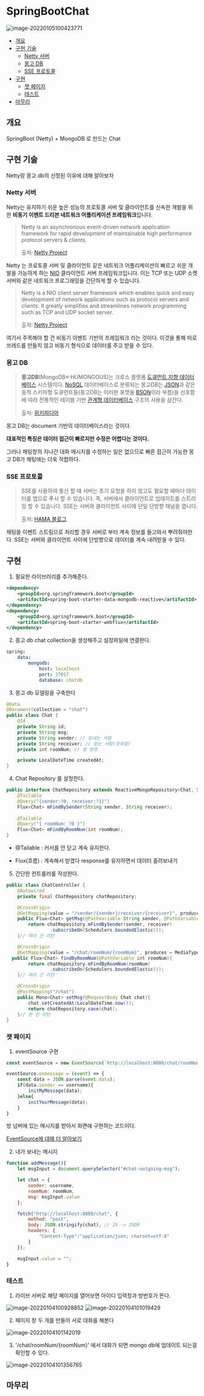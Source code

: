 # SpringBootChat

![image-20220105100423771](https://user-images.githubusercontent.com/51068026/148144960-7619acb3-e7dc-4794-b582-8186229a3e0f.png)

 * [개요](#개요)
 * [구현 기술](#구현-기술)
   + [Netty 서버](#Netty-서버)
   + [몽고 DB](#몽고-DB)
   + [SSE 프로토콜](#SSE-프로토콜)
 * [구현](#구현)
   + [챗 페이지](#챗-페이지)
   + [테스트](#테스트)
 * [마무리](#마무리)

## 개요

SpringBoot (Netty) + MongoDB 로 만드는 Chat

## 구현 기술

Netty랑 몽고 db의 선정된 이유에 대해 알아보자

### Netty 서버 

Netty는 유지하기 쉬운 높은 성능의 프로토콜 서버 및 클라이언트를 신속한 개발을 위한 **비동기 이벤트 드리븐 네트워크 어플리케이션 프레임워크**입니다.

> Netty is an asynchronous event-driven network application framework for rapid development of maintainable high performance protocol servers & clients.
>
> 출처: [Netty Project](http://netty.io/)

Netty 는 프로토콜 서버 및 클라이언트 같은 네트워크 어플리케이션의 빠르고 쉬운 개발을 가능하게 하는 [NIO](http://en.wikipedia.org/wiki/Non-blocking_I/O_(Java)) 클라이언트 서버 프레임워크입니다. 이는 TCP 또는 UDP 소켓 서버와 같은 네트워크 프로그래밍을 간단하게 할 수 있습니다.

> Netty is a NIO client server framework which enables quick and easy development of network applications such as protocol servers and clients. It greatly simplifies and streamlines network programming such as TCP and UDP socket server.
>
> 출처: [Netty Project](http://netty.io/)

 여기서 주목해야 할 건 비동기 이벤트 기반의 프레임워크 라는 것이다. 이것을 통해 따로 쓰레드를 만들지 않고 비동기 형식으로 데이터를 주고 받을 수 있다. 

### 몽고 DB

>  **몽고DB**(MongoDB←HUMONGOUS)는 크로스 플랫폼 [도큐먼트 지향 데이터베이스](https://ko.wikipedia.org/w/index.php?title=도큐먼트_지향_데이터베이스&action=edit&redlink=1) 시스템이다. [NoSQL](https://ko.wikipedia.org/wiki/NoSQL) 데이터베이스로 분류되는 몽고DB는 [JSON](https://ko.wikipedia.org/wiki/JSON)과 같은 동적 스키마형 도큐먼트들(몽고DB는 이러한 포맷을 [BSON](https://ko.wikipedia.org/w/index.php?title=BSON&action=edit&redlink=1)이라 부름)을 선호함에 따라 전통적인 테이블 기반 [관계형 데이터베이스](https://ko.wikipedia.org/wiki/관계형_데이터베이스) 구조의 사용을 삼간다.
>
>  출처:  [위키피디아](https://ko.wikipedia.org/wiki/%EB%AA%BD%EA%B3%A0DB)

몽고 DB는 document 기반의 데이터베이스라는 것이다. 

**대표적인 특징은 데이터 접근이 빠르지만 수정은 어렵다는 것이다.**

그러나 채팅창의 지나간 대화 메시지를 수정하는 일은 없으므로 빠른 접근이 가능한 몽고 DB가 채팅에는 더욱 적합하다. 

### SSE 프로토콜

> SSE를 사용하여 통신 할 때 서버는 초기 요청을 하지 않고도 필요할 때마다 데이터를 앱으로 푸시 할 수 있습니다. 즉, 서버에서 클라이언트로 업데이트를 스트리밍 할 수 있습니다. SSE는 서버와 클라이언트 사이에 단일 단방향 채널을 엽니다.
>
> 출처:  [HAMA 블로그](https://hamait.tistory.com/792)

 채팅을 이벤트 스트림으로 처리할 경우 서버로 부터 계속 정보를 들고와서 뿌려줘야한다. SSE는 서버와 클라이언트 사이에 단방향으로 데이터를 계속 내려받을 수 있다.

## 구현

1. 필요한 라이브러리를 추가해준다.

```xml
<dependency>
    <groupId>org.springframework.boot</groupId>
    <artifactId>spring-boot-starter-data-mongodb-reactive</artifactId>
</dependency>
<dependency>
    <groupId>org.springframework.boot</groupId>
    <artifactId>spring-boot-starter-webflux</artifactId>
</dependency>
```

2. 몽고 db chat collection을 생성해주고 설정파일에 연결한다.

```yaml
spring:
    data:
        mongodb:
            host: localhost
            port: 27017
            database: chatdb
```

3. 몽고 db 모델링을 구축한다

```java
@Data
@Document(collection = "chat")
public class Chat {
    @Id
    private String id;
    private String msg;
    private String sender; // 보내는 사람
    private String receiver; // 받는 사람(귓속말)
    private int roomNum; // 방 번호

    private LocalDateTime createdAt;
}
```

4. Chat Repository 를 설정한다.

```java
public interface ChatRepository extends ReactiveMongoRepository<Chat, String> {
    @Tailable
    @Query("{sender:?0, receiver:?1}")
    Flux<Chat> mFindBySender(String sender, String receiver);
    
    @Tailable
    @Query("{ roomNum: ?0 }")
    Flux<Chat> mFindByRoomNum(int roomNum);
}
```

- @Tailable : 커서를 안 닫고 계속 유지한다.

- Flux(흐름) : 계속해서 받겠다 response를 유지하면서 데이터 흘려보내기

5. 간단한 컨트롤러를 작성한다.

```java
public class ChatController {
    @Autowired
    private final ChatRepository chatRepository;

    @CrossOrigin
    @GetMapping(value = "/sender/{sender}/receiver/{receiver}", produces = MediaType.TEXT_EVENT_STREAM_VALUE)
    public Flux<Chat> getMsg(@PathVariable String sender, @PathVariable String receiver){
        return chatRepository.mFindBySender(sender, receiver)
                .subscribeOn(Schedulers.boundedElastic());
    }// 여러 건 리턴

    @CrossOrigin
    @GetMapping(value = "/chat/roomNum/{roomNum}", produces = MediaType.TEXT_EVENT_STREAM_VALUE)
  public Flux<Chat> findByRoomNum(@PathVariable int roomNum){
        return chatRepository.mFindByRoomNum(roomNum)
                .subscribeOn(Schedulers.boundedElastic());
    }// 여러 건 리턴

    @CrossOrigin
    @PostMapping("/chat")
    public Mono<Chat> setMsg(@RequestBody Chat chat){
        chat.setCreatedAt(LocalDateTime.now());
        return chatRepository.save(chat);
    }// 한 건 리턴
}
```

### 챗 페이지

1. eventSource 구현

```javascript
const eventSource = new EventSource(`http://localhost:8080/chat/roomNum/${roomNum}`);

eventSource.onmessage = (event) => {
    const data = JSON.parse(event.data);
    if(data.sender == username){
        initMyMessage(data);
    }else{
        initYourMessage(data);
    }
}
```

방 넘버에 있는 메시지를 받아서 화면에 구현하는 코드이다.

[EventSource에 대해 더 알아보기](https://developer.mozilla.org/ko/docs/Web/API/EventSource)

2. 내가 보내는 메시지

```javascript
function addMessage(){
    let msgInput = document.querySelector("#chat-outgoing-msg");

    let chat = {
        sender: username,
        roomNum: roomNum,
        msg: msgInput.value
    };

    fetch("http://localhost:8080/chat", {
        method: "post",
        body: JSON.stringify(chat), // JS -> JSON
        headers: {
            "Content-Type":"application/json; charset=utf-8"
        }
    });

    msgInput.value = "";
}
```

### 테스트

1. 라이브 서버로 해당 페이지를 열어보면 아이디 입력창과 방번호가 뜬다.

![image-20220104100928852](https://user-images.githubusercontent.com/51068026/147996966-8081f360-cafb-4745-97f0-5a6ee411a055.png)
![image-20220104101019429](https://user-images.githubusercontent.com/51068026/147996971-508804b6-302e-490c-bc1f-9e25d6e1abff.png)


2.  페이지 창 두 개를 만들어 서로 대화를 해본다

![image-20220104101142019](https://user-images.githubusercontent.com/51068026/147997009-5bc49332-f048-4693-b320-852b844e2638.png)

3. '/chat/roomNum/{roomNum}' 에서 대화가 되면 mongo db에 업데이트 되는걸 확인할 수 있다.

![image-20220104101356765](https://user-images.githubusercontent.com/51068026/147997016-c0ecf91a-9001-4ffb-b0dd-8b9154d7917f.png)

## 마무리

